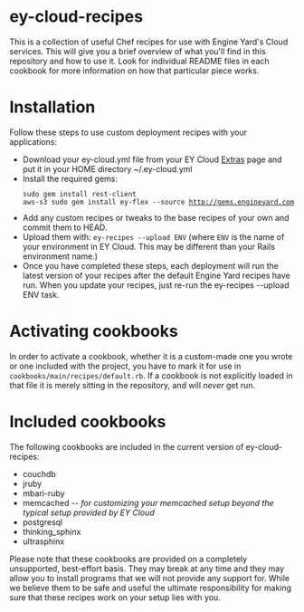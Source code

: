 ey-cloud-recipes
================
This is a collection of useful Chef recipes for use with Engine Yard's Cloud services. This will give you a brief overview of what you'll find in this repository and how to use it. Look for individual README files in each cookbook for more information on how that particular piece works.

Installation
============

Follow these steps to use custom deployment recipes with your applications:

* Download your ey-cloud.yml file from your EY Cloud [Extras][ey-extras] page and put it in your HOME directory ~/.ey-cloud.yml
* Install the required gems:
<code><pre>sudo gem install rest-client aws-s3
sudo gem install ey-flex --source http://gems.engineyard.com</pre></code>
* Add any custom recipes or tweaks to the base recipes of your own and commit them to HEAD.
* Upload them with: `ey-recipes --upload ENV` (where `ENV` is the name of your environment in EY Cloud. This may be different than your Rails environment name.)
* Once you have completed these steps, each deployment will run the latest version of your recipes after the default Engine Yard recipes have run. When you update your recipes, just re-run the ey-recipes --upload ENV task.

Activating cookbooks
====================

In order to activate a cookbook, whether it is a custom-made one you wrote or one included with the project, you have to mark it for use in `cookbooks/main/recipes/default.rb`. If a cookbook is not explicitly loaded in that file it is merely sitting in the repository, and will *never* get run.

Included cookbooks
==================

The following cookbooks are included in the current version of ey-cloud-recipes:

* couchdb
* jruby
* mbari-ruby
* memcached -- _for customizing your memcached setup beyond the typical setup provided by EY Cloud_
* postgresql
* thinking_sphinx
* ultrasphinx

Please note that these cookbooks are provided on a completely unsupported, best-effort basis. They may break at any time and they may allow you to install programs that we will not provide any support for. While we believe them to be safe and useful the ultimate responsibility for making sure that these recipes work on your setup lies with you.

[ey-extras]: https://cloud.engineyard.com/extras

